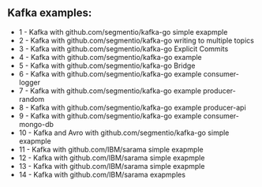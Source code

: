 ## Kafka examples:

- 1 - Kafka with github.com/segmentio/kafka-go simple exapmple
- 2 - Kafka with github.com/segmentio/kafka-go writing to multiple topics
- 3 - Kafka with github.com/segmentio/kafka-go Explicit Commits
- 4 - Kafka with github.com/segmentio/kafka-go example
- 5 - Kafka with github.com/segmentio/kafka-go Bridge
- 6 - Kafka with github.com/segmentio/kafka-go example consumer-logger
- 7 - Kafka with github.com/segmentio/kafka-go example producer-random
- 8 - Kafka with github.com/segmentio/kafka-go example producer-api
- 9 - Kafka with github.com/segmentio/kafka-go example consumer-mongo-db
- 10 - Kafka and Avro with github.com/segmentio/kafka-go simple exapmple
- 11 - Kafka with github.com/IBM/sarama simple exapmple
- 12 - Kafka with github.com/IBM/sarama simple exapmple
- 13 - Kafka with github.com/IBM/sarama simple exapmple
- 14 - Kafka with github.com/IBM/sarama exapmples
